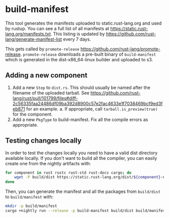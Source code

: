 # build-manifest

This tool generates the manifests uploaded to static.rust-lang.org and used by rustup.
You can see a full list of all manifests at <https://static.rust-lang.org/manifests.txt>.
This listing is updated by <https://github.com/rust-lang/generate-manifest-list> every 7 days.

This gets called by `promote-release` <https://github.com/rust-lang/promote-release>. `promote-release` downloads a pre-built binary of `build-manifest` which is generated in the dist-x86_64-linux builder and uploaded to s3.

## Adding a new component

1. Add a new `Step` to `dist.rs`. This should usually be named after the filename of the uploaded tarball. See https://github.com/rust-lang/rust/pull/101799/files#diff-2c56335faa24486df09ba392d8900c57e2fac4633e1f7038469bcf9ed3feb871 for an example.
   a. If appropriate, call `tarball.is_preview(true)` for the component.
2. Add a new `PkgType` to build-manifest. Fix all the compile errors as appropriate.

## Testing changes locally

In order to test the changes locally you need to have a valid dist directory
available locally. If you don't want to build all the compiler, you can easily
create one from the nightly artifacts with:

```sh
for component in rust rustc rust-std rust-docs cargo; do
    wget -P build/dist https://static.rust-lang.org/dist/${component}-nightly-x86_64-unknown-linux-gnu.tar.gz
done
```

Then, you can generate the manifest and all the packages from `build/dist` to
`build/manifest` with:

```sh
mkdir -p build/manifest
cargo +nightly run --release -p build-manifest build/dist build/manifest 1970-01-01 http://example.com nightly
```
